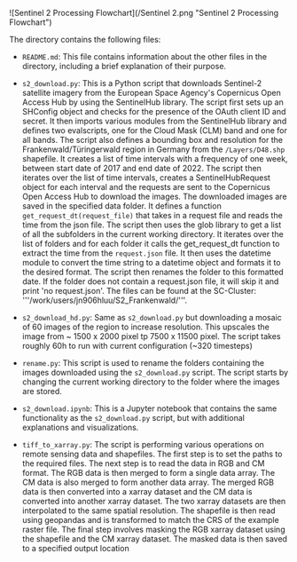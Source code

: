  ![Sentinel 2 Processing Flowchart](/Sentinel 2.png "Sentinel 2 Processing Flowchart") 


The directory contains the following files:

- `README.md`: This file contains information about the other files in the directory, including a brief explanation of their purpose.

- `s2_download.py`: This is a Python script that downloads Sentinel-2 satellite imagery from the European Space Agency's Copernicus Open Access Hub by using the SentinelHub library. The script first sets up an SHConfig object and checks for the presence of the OAuth client ID and secret. It then imports various modules from the SentinelHub library and defines two evalscripts, one for the Cloud Mask (CLM) band and one for all bands. The script also defines a bounding box and resolution for the Frankenwald/Türingerwald  region in Germany from the `/Layers/D48.shp` shapefile. It creates a list of time intervals with a frequency of one week, between start date of 2017 and end date of 2022. The script then iterates over the list of time intervals, creates a SentinelHubRequest object for each interval and the requests are sent to the Copernicus Open Access Hub to download the images. The downloaded images are saved in the specified data folder.
It defines a function `get_request_dt(request_file)` that takes in a request file and reads the time from the json file.
The script then uses the glob library to get a list of all the subfolders in the current working directory. It iterates over the list of folders and for each folder it calls the get_request_dt function to extract the time from the `request.json` file. It then uses the datetime module to convert the time string to a datetime object and formats it to the desired format. The script then renames the folder to this formatted date. If the folder does not contain a request.json file, it will skip it and print 'no request.json'. The files can be found at the SC-Cluster: '''/work/users/jn906hluu/S2_Frankenwald/'''.

- `s2_download_hd.py`: Same as `s2_download.py` but downloading a mosaic of 60 images of the region to increase resolution. This upscales the image from ~ 1500 x 2000 pixel tp 7500 x 11500 pixel. The script takes roughly 60h to run with current configuration (~320 timesteps)

- `rename.py`: This script is used to rename the folders containing the images downloaded using the `s2_download.py` script. The script starts by changing the current working directory to the folder where the images are stored.


- `s2_download.ipynb`: This is a Jupyter notebook that contains the same functionality as the `s2_download.py` script, but with additional explanations and visualizations.

- `tiff_to_xarray.py`: The script is performing various operations on remote sensing data and shapefiles. The first step is to set the paths to the required files. The next step is to read the data in RGB and CM format. The RGB data is then merged to form a single data array. The CM data is also merged to form another data array. The merged RGB data is then converted into a xarray dataset and the CM data is converted into another xarray dataset. The two xarray datasets are then interpolated to the same spatial resolution. The shapefile is then read using geopandas and is transformed to match the CRS of the example raster file. The final step involves masking the RGB xarray dataset using the shapefile and the CM xarray dataset. The masked data is then saved to a specified output location

